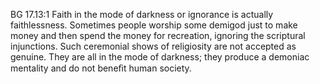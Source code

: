 BG 17.13:1	Faith in the mode of darkness or ignorance is actually faithlessness. Sometimes people worship some demigod just to make money and then spend the money for recreation, ignoring the scriptural injunctions. Such ceremonial shows of religiosity are not accepted as genuine. They are all in the mode of darkness; they produce a demoniac mentality and do not beneﬁt human society.